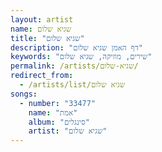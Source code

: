 ```yaml
---
layout: artist
name: שגיא שלום
title: "שגיא שלום"
description: "דף האמן שגיא שלום"
keywords: "שירים, מוזיקה, שגיא שלום"
permalink: /artists/שגיא-שלום/
redirect_from:
  - /artists/list/שגיא שלום
songs:
  - number: "33477"
    name: "אמת"
    album: "סינגלים"
    artist: "שגיא שלום"
---
```

